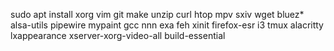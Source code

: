 sudo apt install xorg vim git make unzip curl htop mpv sxiv wget bluez* alsa-utils pipewire mypaint gcc nnn exa feh xinit firefox-esr i3 tmux alacritty lxappearance xserver-xorg-video-all build-essential   
